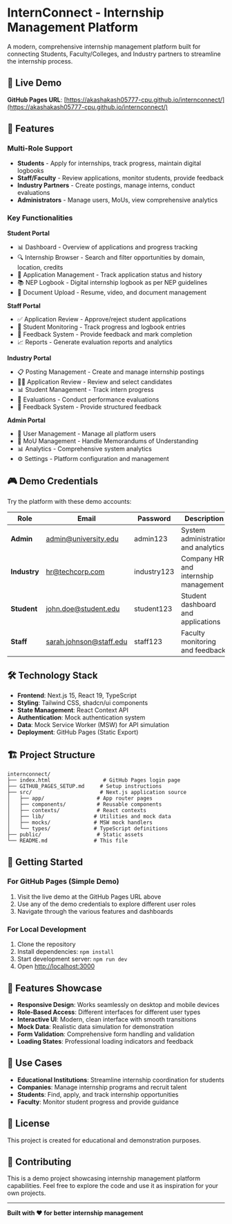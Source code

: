 # InternConnect - Internship Management Platform

A modern, comprehensive internship management platform built for connecting Students, Faculty/Colleges, and Industry partners to streamline the internship process.

## 🚀 Live Demo

**GitHub Pages URL**: [https://akashakash05777-cpu.github.io/internconnect/](https://akashakash05777-cpu.github.io/internconnect/)

## 🎯 Features

### Multi-Role Support
- **Students** - Apply for internships, track progress, maintain digital logbooks
- **Staff/Faculty** - Review applications, monitor students, provide feedback  
- **Industry Partners** - Create postings, manage interns, conduct evaluations
- **Administrators** - Manage users, MoUs, view comprehensive analytics

### Key Functionalities

**Student Portal**
- 📊 Dashboard - Overview of applications and progress tracking
- 🔍 Internship Browser - Search and filter opportunities by domain, location, credits
- 📝 Application Management - Track application status and history
- 📚 NEP Logbook - Digital internship logbook as per NEP guidelines
- 📎 Document Upload - Resume, video, and document management

**Staff Portal**
- ✅ Application Review - Approve/reject student applications
- 👥 Student Monitoring - Track progress and logbook entries
- 💬 Feedback System - Provide feedback and mark completion
- 📈 Reports - Generate evaluation reports and analytics

**Industry Portal**
- 📋 Posting Management - Create and manage internship postings
- 👨‍💼 Application Review - Review and select candidates
- 📊 Student Management - Track intern progress
- 📝 Evaluations - Conduct performance evaluations
- 💬 Feedback System - Provide structured feedback

**Admin Portal**
- 👥 User Management - Manage all platform users
- 📄 MoU Management - Handle Memorandums of Understanding
- 📊 Analytics - Comprehensive system analytics
- ⚙️ Settings - Platform configuration and management

## 🎮 Demo Credentials

Try the platform with these demo accounts:

| Role | Email | Password | Description |
|------|-------|----------|-------------|
| **Admin** | admin@university.edu | admin123 | System administration and analytics |
| **Industry** | hr@techcorp.com | industry123 | Company HR and internship management |
| **Student** | john.doe@student.edu | student123 | Student dashboard and applications |
| **Staff** | sarah.johnson@staff.edu | staff123 | Faculty monitoring and feedback |

## 🛠️ Technology Stack

- **Frontend**: Next.js 15, React 19, TypeScript
- **Styling**: Tailwind CSS, shadcn/ui components
- **State Management**: React Context API
- **Authentication**: Mock authentication system
- **Data**: Mock Service Worker (MSW) for API simulation
- **Deployment**: GitHub Pages (Static Export)

## 🏗️ Project Structure

```
internconnect/
├── index.html                 # GitHub Pages login page
├── GITHUB_PAGES_SETUP.md     # Setup instructions
├── src/                      # Next.js application source
│   ├── app/                 # App router pages
│   ├── components/          # Reusable components
│   ├── contexts/            # React contexts
│   ├── lib/                # Utilities and mock data
│   ├── mocks/              # MSW mock handlers
│   └── types/              # TypeScript definitions
├── public/                  # Static assets
└── README.md               # This file
```

## 🚀 Getting Started

### For GitHub Pages (Simple Demo)
1. Visit the live demo at the GitHub Pages URL above
2. Use any of the demo credentials to explore different user roles
3. Navigate through the various features and dashboards

### For Local Development
1. Clone the repository
2. Install dependencies: `npm install`
3. Start development server: `npm run dev`
4. Open [http://localhost:3000](http://localhost:3000)

## 📱 Features Showcase

- **Responsive Design**: Works seamlessly on desktop and mobile devices
- **Role-Based Access**: Different interfaces for different user types
- **Interactive UI**: Modern, clean interface with smooth transitions
- **Mock Data**: Realistic data simulation for demonstration
- **Form Validation**: Comprehensive form handling and validation
- **Loading States**: Professional loading indicators and feedback

## 🎯 Use Cases

- **Educational Institutions**: Streamline internship coordination for students
- **Companies**: Manage internship programs and recruit talent
- **Students**: Find, apply, and track internship opportunities
- **Faculty**: Monitor student progress and provide guidance

## 📄 License

This project is created for educational and demonstration purposes.

## 🤝 Contributing

This is a demo project showcasing internship management platform capabilities. Feel free to explore the code and use it as inspiration for your own projects.

---

**Built with ❤️ for better internship management**
